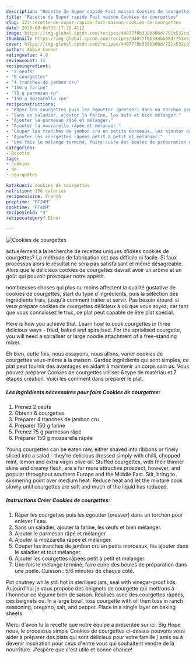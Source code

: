 ```yaml
---
description: "Recette de Super rapide Fait maison Cookies de courgettes"
title: "Recette de Super rapide Fait maison Cookies de courgettes"
slug: 123-recette-de-super-rapide-fait-maison-cookies-de-courgettes
date: 2020-08-06T15:17:26.411Z
image: https://img-global.cpcdn.com/recipes/44077f6b338bb06d/751x532cq70/cookies-de-courgettes-photo-principale-de-la-recette.jpg
thumbnail: https://img-global.cpcdn.com/recipes/44077f6b338bb06d/751x532cq70/cookies-de-courgettes-photo-principale-de-la-recette.jpg
cover: https://img-global.cpcdn.com/recipes/44077f6b338bb06d/751x532cq70/cookies-de-courgettes-photo-principale-de-la-recette.jpg
author: Abbie Conner
ratingvalue: 4.8
reviewcount: 15
recipeingredient:
- "2 oeufs"
- "6 courgettes"
- "4 tranches de jambon cru"
- "150 g farine"
- "75 g parmesan rp"
- "150 g mozzarella rpe"
recipeinstructions:
- "Râper les courgettes puis les égoutter (presser) dans un torchon pour enlever l&#39;eau."
- "Sans un saladier, ajouter la farine, les œufs et bien mélanger."
- "Ajouter le parmesan râpé et mélanger."
- "Ajouter la mozzarella râpée et mélanger."
- "Couper les tranches de jambon cru en petits morceaux, les ajouter dans le saladier et tout mélanger."
- "Ajouter les courgettes râpées petit à petit et mélanger."
- "Une fois le mélange terminé, faire cuire des boules de préparation dans une poêle. Cuisson : 5/6 minutes de chaque côté."
categories:
- Recette
tags:
- cookies
- de
- courgettes

katakunci: cookies de courgettes 
nutrition: 156 calories
recipecuisine: French
preptime: "PT24M"
cooktime: "PT40M"
recipeyield: "4"
recipecategory: Dîner

---
```



![Cookies de courgettes](https://img-global.cpcdn.com/recipes/44077f6b338bb06d/751x532cq70/cookies-de-courgettes-photo-principale-de-la-recette.jpg)

actuellement à la recherche de recettes uniques d'idées cookies de courgettes? La méthode de fabrication est pas difficile ni facile. Si faux processus alors le résultat ne sera pas satisfaisant et même désagréable. Alors que le délicieux cookies de courgettes devrait avoir un arôme et un goût qui pouvoir provoquer notre appétit.

nombreuses choses qui plus ou moins affectent la qualité gustative de cookies de courgettes, start du type d'ingrédients, puis la sélection des ingrédients frais, jusqu'à comment traiter et servir. Pas besoin étourdi si veux prépare cookies de courgettes délicieux à où que vous soyez, car tant que vous connaissez le truc, ce plat peut capable de être plat spécial.

Here is how you achieve that. Learn how to cook courgettes in three delicious ways - fried, baked and spiralised. For the sprialised courgette, you will need a spiraliser or large noodle attachment of a free-standing mixer.


Eh bien, cette fois, nous essayons, nous allons, varier cookies de courgettes vous-même à la maison. Gardez ingrédients qui sont simples, ce plat peut fournir des avantages en aidant à maintenir un corps sain us. Vous pouvez préparer Cookies de courgettes utiliser 6 type de matériau et 7 étapes création. Voici les comment dans préparer le plat.

<!--inarticleads1-->

##### Les ingrédients nécessaires pour faire Cookies de courgettes:

1. Prenez 2 oeufs
1. Obtenir 6 courgettes
1. Préparer 4 tranches de jambon cru
1. Préparer 150 g farine
1. Prenez 75 g parmesan râpé
1. Préparer 150 g mozzarella râpée


Young courgettes can be eaten raw, either shaved into ribbons or finely sliced into a salad - they&#39;re delicious dressed simply with chilli, chopped mint, lemon and extra virgin olive oil. Stuffed courgettes, with their thinner skins and creamy flesh, are a far more attractive prospect, however, and popular throughout southern Europe and the Middle East. Stir, bring to simmering point over medium heat. Reduce heat and let the mixture cook slowly until courgettes are soft and much of the liquid has reduced. 

<!--inarticleads2-->

##### Instructions Créer Cookies de courgettes:

1. Râper les courgettes puis les égoutter (presser) dans un torchon pour enlever l&#39;eau.
1. Sans un saladier, ajouter la farine, les œufs et bien mélanger.
1. Ajouter le parmesan râpé et mélanger.
1. Ajouter la mozzarella râpée et mélanger.
1. Couper les tranches de jambon cru en petits morceaux, les ajouter dans le saladier et tout mélanger.
1. Ajouter les courgettes râpées petit à petit et mélanger.
1. Une fois le mélange terminé, faire cuire des boules de préparation dans une poêle. Cuisson : 5/6 minutes de chaque côté.


Pot chutney while still hot in sterilised jars, seal with vinegar-proof lids. Aujourd&#39;hui je vous propose des beignets de courgette qui mettrons à l&#39;honneur ce légume bien de saison. Réalisés avec des courgettes râpées, ces beignets ou. In a large bowl, toss courgette with oil then toss in ranch seasoning, oregano, salt, and pepper. Place in a single layer on baking sheets. 


Merci d'avoir lu la recette que notre équipe a présentée sur ici. Big Hope nous, le processus simple Cookies de courgettes ci-dessus pouvons vous aider à préparer des plats qui sont délicieux pour votre famille / amis ou à devenir inspiration pour ceux d'entre vous qui souhaitent vendre de la nourriture. J'espère que c'est utile et bonne chance!

